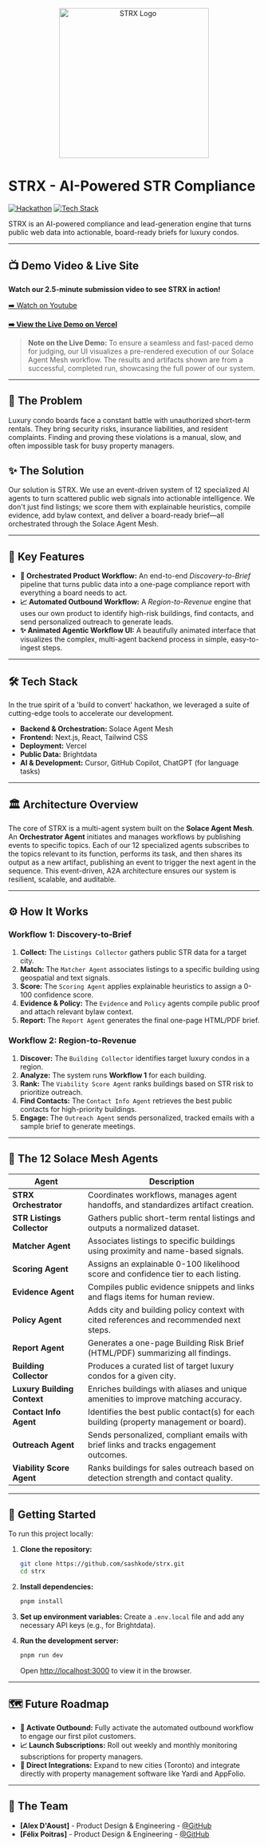 <p align="center">
  <img src="https://strx-hackathon.vercel.app/_next/image?url=%2Flogo.png&w=640&q=75" alt="STRX Logo" width="300">
</p>

# STRX - AI-Powered STR Compliance

[![Hackathon](https://img.shields.io/badge/BuildToConvert-AGIV_Ventures-blue)](https://www.agiventures.vc/)
[![Tech Stack](https://img.shields.io/badge/Tech-Solace_|_Next.js_|_Vercel-black)](https://vercel.com)

STRX is an AI-powered compliance and lead-generation engine that turns public web data into actionable, board-ready briefs for luxury condos.

---

## 📺 Demo Video & Live Site

**Watch our 2.5-minute submission video to see STRX in action!**

[➡️ Watch on Youtube](https://www.youtube.com/watch?v=dcMI6_xF27I)

**[➡️ View the Live Demo on Vercel](https://strx-hackathon.vercel.app)**

> **Note on the Live Demo:**
> To ensure a seamless and fast-paced demo for judging, our UI visualizes a pre-rendered execution of our Solace Agent Mesh workflow. The results and artifacts shown are from a successful, completed run, showcasing the full power of our system.

---

## 🎯 The Problem

Luxury condo boards face a constant battle with unauthorized short-term rentals. They bring security risks, insurance liabilities, and resident complaints. Finding and proving these violations is a manual, slow, and often impossible task for busy property managers.

## ✨ The Solution

Our solution is STRX. We use an event-driven system of 12 specialized AI agents to turn scattered public web signals into actionable intelligence. We don't just find listings; we score them with explainable heuristics, compile evidence, add bylaw context, and deliver a board-ready brief—all orchestrated through the Solace Agent Mesh.

---

## 🚀 Key Features

- **🤖 Orchestrated Product Workflow:** An end-to-end _Discovery-to-Brief_ pipeline that turns public data into a one-page compliance report with everything a board needs to act.
- **📈 Automated Outbound Workflow:** A _Region-to-Revenue_ engine that uses our own product to identify high-risk buildings, find contacts, and send personalized outreach to generate leads.
- **✨ Animated Agentic Workflow UI:** A beautifully animated interface that visualizes the complex, multi-agent backend process in simple, easy-to-ingest steps.

---

## 🛠️ Tech Stack

In the true spirit of a 'build to convert' hackathon, we leveraged a suite of cutting-edge tools to accelerate our development.

- **Backend & Orchestration:** Solace Agent Mesh
- **Frontend:** Next.js, React, Tailwind CSS
- **Deployment:** Vercel
- **Public Data:** Brightdata
- **AI & Development:** Cursor, GitHub Copilot, ChatGPT (for language tasks)

---

## 🏛️ Architecture Overview

The core of STRX is a multi-agent system built on the **Solace Agent Mesh**. An **Orchestrator Agent** initiates and manages workflows by publishing events to specific topics. Each of our 12 specialized agents subscribes to the topics relevant to its function, performs its task, and then shares its output as a new artifact, publishing an event to trigger the next agent in the sequence. This event-driven, A2A architecture ensures our system is resilient, scalable, and auditable.

---

## ⚙️ How It Works

### Workflow 1: Discovery-to-Brief

1.  **Collect:** The `Listings Collector` gathers public STR data for a target city.
2.  **Match:** The `Matcher Agent` associates listings to a specific building using geospatial and text signals.
3.  **Score:** The `Scoring Agent` applies explainable heuristics to assign a 0-100 confidence score.
4.  **Evidence & Policy:** The `Evidence` and `Policy` agents compile public proof and attach relevant bylaw context.
5.  **Report:** The `Report Agent` generates the final one-page HTML/PDF brief.

### Workflow 2: Region-to-Revenue

1.  **Discover:** The `Building Collector` identifies target luxury condos in a region.
2.  **Analyze:** The system runs **Workflow 1** for each building.
3.  **Rank:** The `Viability Score Agent` ranks buildings based on STR risk to prioritize outreach.
4.  **Find Contacts:** The `Contact Info Agent` retrieves the best public contacts for high-priority buildings.
5.  **Engage:** The `Outreach Agent` sends personalized, tracked emails with a sample brief to generate meetings.

---

## 🤖 The 12 Solace Mesh Agents

| Agent                       | Description                                                                             |
| --------------------------- | --------------------------------------------------------------------------------------- |
| **STRX Orchestrator**       | Coordinates workflows, manages agent handoffs, and standardizes artifact creation.      |
| **STR Listings Collector**  | Gathers public short-term rental listings and outputs a normalized dataset.             |
| **Matcher Agent**           | Associates listings to specific buildings using proximity and name-based signals.       |
| **Scoring Agent**           | Assigns an explainable 0-100 likelihood score and confidence tier to each listing.      |
| **Evidence Agent**          | Compiles public evidence snippets and links and flags items for human review.           |
| **Policy Agent**            | Adds city and building policy context with cited references and recommended next steps. |
| **Report Agent**            | Generates a one-page Building Risk Brief (HTML/PDF) summarizing all findings.           |
| **Building Collector**      | Produces a curated list of target luxury condos for a given city.                       |
| **Luxury Building Context** | Enriches buildings with aliases and unique amenities to improve matching accuracy.      |
| **Contact Info Agent**      | Identifies the best public contact(s) for each building (property management or board). |
| **Outreach Agent**          | Sends personalized, compliant emails with brief links and tracks engagement outcomes.   |
| **Viability Score Agent**   | Ranks buildings for sales outreach based on detection strength and contact quality.     |

---

## 🏁 Getting Started

To run this project locally:

1.  **Clone the repository:**

    ```bash
    git clone https://github.com/sashkode/strx.git
    cd strx
    ```

2.  **Install dependencies:**

    ```bash
    pnpm install
    ```

3.  **Set up environment variables:**
    Create a `.env.local` file and add any necessary API keys (e.g., for Brightdata).

4.  **Run the development server:**

    ```bash
    pnpm run dev
    ```

    Open [http://localhost:3000](http://localhost:3000) to view it in the browser.

---

## 🗺️ Future Roadmap

- **🚀 Activate Outbound:** Fully activate the automated outbound workflow to engage our first pilot customers.
- **📈 Launch Subscriptions:** Roll out weekly and monthly monitoring subscriptions for property managers.
- **🔗 Direct Integrations:** Expand to new cities (Toronto) and integrate directly with property management software like Yardi and AppFolio.

---

## 👥 The Team

- **[Alex D'Aoust]** - Product Design & Engineering - [@GitHub](https://github.com/sashkode)
- **[Félix Poitras]** - Product Design & Engineering - [@GitHub](https://github.com/FelixPoitras)


